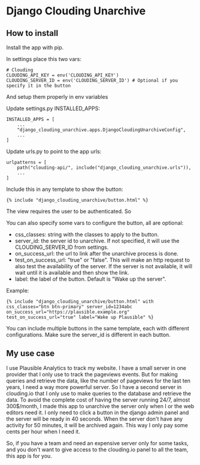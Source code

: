 # Django Clouding Unarchive

## How to install
Install the app with pip.

In settings place this two vars:
```
# Clouding
CLOUDING_API_KEY = env('CLOUDING_API_KEY')
CLOUDING_SERVER_ID = env('CLOUDING_SERVER_ID') # Optional if you specify it in the button
```
And setup them properly in env variables

Update settings.py INSTALLED_APPS:
```
INSTALLED_APPS = [
    ...
    "django_clouding_unarchive.apps.DjangoCloudingUnarchiveConfig",
    ...
]
```

Update urls.py to point to the app urls:
```
urlpatterns = [
    path("clouding-api/", include("django_clouding_unarchive.urls")),
    ...
]
```

Include this in any template to show the button:
```
{% include "django_clouding_unarchive/button.html" %}
```
The view requires the user to be authenticated. So 

You can also specify some vars to configure the button, all are optional:
- css_classes: string with the classes to apply to the button.
- server_id: the server id to unarchive. If not specified, it will use the CLOUDING_SERVER_ID from settings.
- on_success_url: the url to link after the unarchive process is done.
- test_on_success_url: "true" or "false". This will make an http request to also test the availability of the server. If the server is not available, it will wait until it is available and then show the link.
- label: the label of the button. Default is "Wake up the server".

Example:
```
{% include "django_clouding_unarchive/button.html" with css_classes="btn btn-primary" server_id=1234abc on_success_url="https://plausible.example.org" test_on_success_url="true" label="Wake up Plausible" %}
```

You can include multiple buttons in the same template, each with different configurations. Make sure the server_id is different in each button.




## My use case
I use Plausible Analytics to track my website. I have a small server in one provider that I only use to track the pageviews events. But for making queries and retrieve the data, like the number of pageviews for the last ten years, I need a way more powerful server. So I have a second server in clouding.io that I only use to make queries to the database and retrieve the data. To avoid the complete cost of having the server running 24/7, almost 300$/month, I made this app to unarchive the server only when I or the web editors need it. I only need to click a button in the django admin panel and the server will be ready in 40 seconds. When the server don't have any activity for 50 minutes, it will be archived again. This way I only pay some cents per hour when I need it.

So, if you have a team and need an expensive server only for some tasks, and you don't want to give access to the clouding.io panel to all the team, this app is for you.
